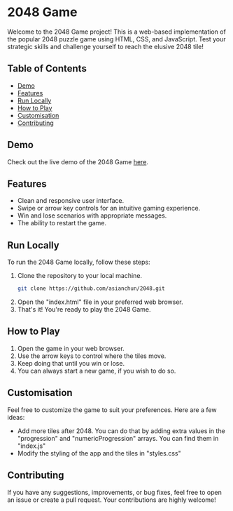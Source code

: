 # 2048 Game

Welcome to the 2048 Game project! This is a web-based implementation of the popular 2048 puzzle game using HTML, CSS, and JavaScript. Test your strategic skills and challenge yourself to reach the elusive 2048 tile!

## Table of Contents

- [Demo](#demo)
- [Features](#features)
- [Run Locally](#run-locally)
- [How to Play](#how-to-play)
- [Customisation](#customisation)
- [Contributing](#contributing)

## Demo

Check out the live demo of the 2048 Game [here](https://tiles-game.onrender.com/).

## Features

- Clean and responsive user interface.
- Swipe or arrow key controls for an intuitive gaming experience.
- Win and lose scenarios with appropriate messages.
- The ability to restart the game.

## Run Locally

To run the 2048 Game locally, follow these steps:

1. Clone the repository to your local machine.
   ```bash
   git clone https://github.com/asianchun/2048.git
   ```
2. Open the "index.html" file in your preferred web browser.                            
3. That's it! You're ready to play the 2048 Game.

## How to Play

1. Open the game in your web browser.
2. Use the arrow keys to control where the tiles move.
3. Keep doing that until you win or lose.
4. You can always start a new game, if you wish to do so.

## Customisation

Feel free to customize the game to suit your preferences. Here are a few ideas:

- Add more tiles after 2048. You can do that by adding extra values in the "progression" and "numericProgression" arrays. You can find them in "index.js"
- Modify the styling of the app and the tiles in "styles.css"

## Contributing

If you have any suggestions, improvements, or bug fixes, feel free to open an issue or create a pull request. Your contributions are highly welcome!

